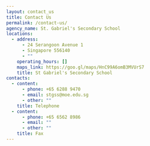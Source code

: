 ```yaml
---
layout: contact_us
title: Contact Us
permalink: /contact-us/
agency_name: St. Gabriel's Secondary School
locations:
  - address:
      - 24 Serangoon Avenue 1
      - Singapore 556140
      - ""
    operating_hours: []
    maps_link: https://goo.gl/maps/HnC99A6omB3MVUrS7
    title: St Gabriel's Secondary School
contacts:
  - content:
      - phone: +65 6288 9470
      - email: stgss@moe.edu.sg
      - other: ""
    title: Telephone
  - content:
      - phone: +65 6562 8986
      - email: ""
      - other: ""
    title: Fax
---
```

